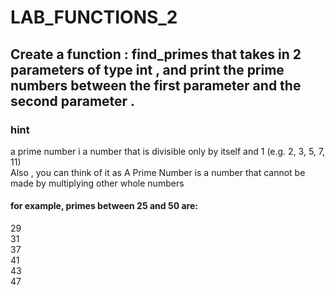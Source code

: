 # LAB_FUNCTIONS_2

## Create a function : find_primes that takes in 2 parameters of type int , and print the prime numbers between the first parameter and the second parameter . 

### hint
a prime number i a number that is divisible only by itself and 1 (e.g. 2, 3, 5, 7, 11)    
Also , you can think of it as A Prime Number is a number that cannot be made by multiplying other whole numbers


#### for example, primes between 25 and 50 are:
29   
31   
37   
41   
43   
47   
